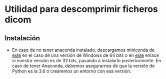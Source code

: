 # Utilidad para descomprimir ficheros dicom

## Instalación

- En caso de no tener anaconda instalado, descargamos miniconda de [este](https://repo.continuum.io/miniconda/Miniconda3-4.5.4-Windows-x86_64.exe) en el caso de una versión de Windows de 64 bits o en [este](https://repo.continuum.io/miniconda/Miniconda3-4.5.4-Windows-x86.exe) enlace si nuestra versión es de 32 bits, pasando a instalarlo posteriormente. En caso de tener Anaconda, debemos asegurarnos de que la versión de Python es la 3.6 o crearemos un entorno con esa versión.
